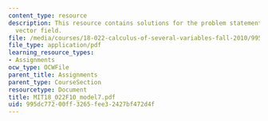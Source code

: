 ```yaml
---
content_type: resource
description: This resource contains solutions for the problem statements related to
  vector field.
file: /media/courses/18-022-calculus-of-several-variables-fall-2010/995dc77200ff3265fee32427bf472d4f_MIT18_022F10_model7.pdf
file_type: application/pdf
learning_resource_types:
- Assignments
ocw_type: OCWFile
parent_title: Assignments
parent_type: CourseSection
resourcetype: Document
title: MIT18_022F10_model7.pdf
uid: 995dc772-00ff-3265-fee3-2427bf472d4f
---
```

